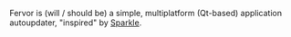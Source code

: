 Fervor is (will / should be) a simple, multiplatform (Qt-based) application autoupdater, "inspired" by [Sparkle](http://sparkle.andymatuschak.org/).
